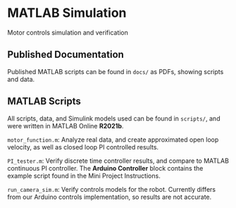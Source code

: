 # MATLAB Simulation

Motor controls simulation and verification

## Published Documentation

Published MATLAB scripts can be found in `docs/` as PDFs, showing 
scripts and data.

## MATLAB Scripts

All scripts, data, and Simulink models used can be found in `scripts/`,
and were written in MATLAB Online **R2021b**.

`motor_function.m`: Analyze real data, and create approximated open loop
velocity, as well as closed loop PI controlled results.

`PI_tester.m`: Verify discrete time controller results, and compare to
MATLAB continuous PI controller. The **Arduino Controller** block
contains the example script found in the Mini Project Instructions.

`run_camera_sim.m`: Verify controls models for the robot. Currently differs from
our Arduino controls implementation, so results are not accurate.
